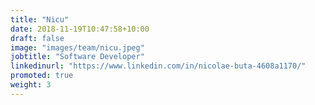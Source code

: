 ```yaml
---
title: "Nicu"
date: 2018-11-19T10:47:58+10:00
draft: false
image: "images/team/nicu.jpeg"
jobtitle: "Software Developer"
linkedinurl: "https://www.linkedin.com/in/nicolae-buta-4608a1170/"
promoted: true
weight: 3
---
```

